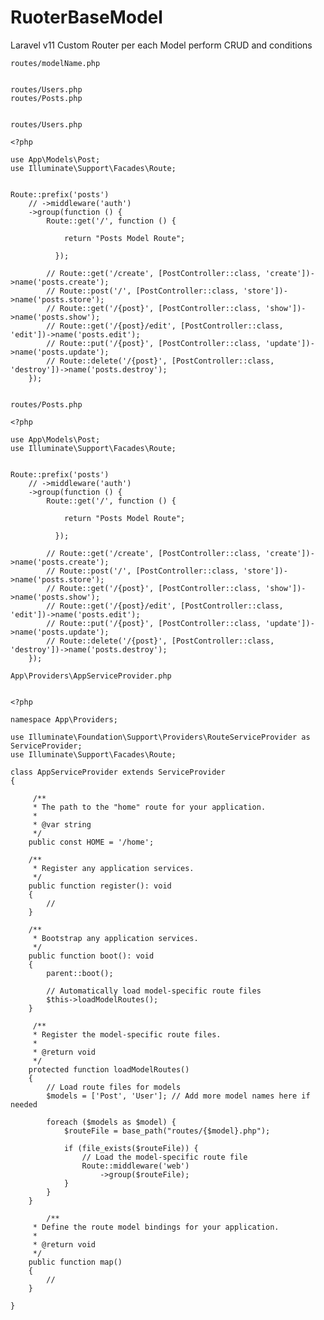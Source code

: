 # RuoterBaseModel
Laravel v11 Custom Router per each Model perform CRUD and conditions

``` routes/modelName.php ```

``` 

routes/Users.php
routes/Posts.php

```

```

routes/Users.php

<?php

use App\Models\Post;
use Illuminate\Support\Facades\Route;


Route::prefix('posts')
    // ->middleware('auth')
    ->group(function () {
        Route::get('/', function () {

            return "Posts Model Route";

          });

        // Route::get('/create', [PostController::class, 'create'])->name('posts.create');
        // Route::post('/', [PostController::class, 'store'])->name('posts.store');
        // Route::get('/{post}', [PostController::class, 'show'])->name('posts.show');
        // Route::get('/{post}/edit', [PostController::class, 'edit'])->name('posts.edit');
        // Route::put('/{post}', [PostController::class, 'update'])->name('posts.update');
        // Route::delete('/{post}', [PostController::class, 'destroy'])->name('posts.destroy');
    });

```


```

routes/Posts.php

<?php

use App\Models\Post;
use Illuminate\Support\Facades\Route;


Route::prefix('posts')
    // ->middleware('auth')
    ->group(function () {
        Route::get('/', function () {

            return "Posts Model Route";

          });

        // Route::get('/create', [PostController::class, 'create'])->name('posts.create');
        // Route::post('/', [PostController::class, 'store'])->name('posts.store');
        // Route::get('/{post}', [PostController::class, 'show'])->name('posts.show');
        // Route::get('/{post}/edit', [PostController::class, 'edit'])->name('posts.edit');
        // Route::put('/{post}', [PostController::class, 'update'])->name('posts.update');
        // Route::delete('/{post}', [PostController::class, 'destroy'])->name('posts.destroy');
    });

```

``` App\Providers\AppServiceProvider.php ```

```

<?php

namespace App\Providers;

use Illuminate\Foundation\Support\Providers\RouteServiceProvider as ServiceProvider;
use Illuminate\Support\Facades\Route;

class AppServiceProvider extends ServiceProvider
{

     /**
     * The path to the "home" route for your application.
     *
     * @var string
     */
    public const HOME = '/home';

    /**
     * Register any application services.
     */
    public function register(): void
    {
        //
    }

    /**
     * Bootstrap any application services.
     */
    public function boot(): void
    {
        parent::boot();

        // Automatically load model-specific route files
        $this->loadModelRoutes();
    }

     /**
     * Register the model-specific route files.
     *
     * @return void
     */
    protected function loadModelRoutes()
    {
        // Load route files for models
        $models = ['Post', 'User']; // Add more model names here if needed

        foreach ($models as $model) {
            $routeFile = base_path("routes/{$model}.php");

            if (file_exists($routeFile)) {
                // Load the model-specific route file
                Route::middleware('web')
                    ->group($routeFile);
            }
        }
    }

        /**
     * Define the route model bindings for your application.
     *
     * @return void
     */
    public function map()
    {
        //
    }

}


```


